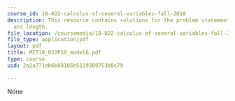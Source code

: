 ```yaml
---
course_id: 18-022-calculus-of-several-variables-fall-2010
description: This resource contains solutions for the problem statements related to
  arc length.
file_location: /coursemedia/18-022-calculus-of-several-variables-fall-2010/2a2a771eb6b80105b5119309753b0c79_MIT18_022F10_model6.pdf
file_type: application/pdf
layout: pdf
title: MIT18_022F10_model6.pdf
type: course
uid: 2a2a771eb6b80105b5119309753b0c79

---
```

None